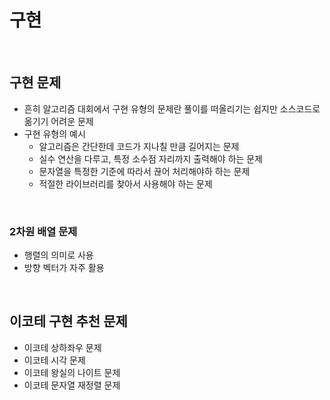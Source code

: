 # 구현

<br/>

## 구현 문제
- 흔히 알고리즘 대회에서 구현 유형의 문제란 풀이를 떠올리기는 쉽지만 소스코드로 옮기기 어려운 문제
- 구현 유형의 예시
  - 알고리즘은 간단한데 코드가 지나칠 만큼 길어지는 문제
  - 실수 연산을 다루고, 특정 소수점 자리까지 출력해야 하는 문제
  - 문자열을 특정한 기준에 따라서 끊어 처리해야하 하는 문제
  - 적절한 라이브러리를 찾아서 사용해야 하는 문제

<br/>

### 2차원 배열 문제
- 행렬의 의미로 사용
- 방향 벡터가 자주 활용

<br/>

## 이코테 구현 추천 문제
- 이코테 상하좌우 문제
- 이코테 시각 문제
- 이코테 왕실의 나이트 문제
- 이코테 문자열 재정렬 문제
